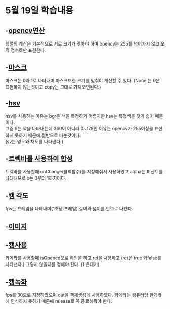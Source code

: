 # 5월 19일 학습내용
## -[opencv연산](arithmatic.py)
     
행렬의 계산은 기본적으로 서로 크기가 맞아야 하며 opencv는 255를 넘어가지 않고 오직 정수로만 표현한다.   
     
## -[마스크](arithmatic_mask.py)          
     
  마스크는 0과 1로 나타내며 마스크또한 크기를 맞춰야 계산할 수 있다. (None 는 0은 표현하지 않는것이고 copy는 그대로 가져오면된다.)     
       
## -[hsv](bgr2hsv.py)    
     
hsv를 사용하는 이유는 bgr은 색을 특정하기 어렵지만 hsv는 특정색을 찾기 쉽기 때문이다.      
그중 h는 색을 나타내는데 360이 아니라 0~179인 이유는 opencv가 255이상을 표현하지 못하기 때문에 절반으로 나눈것이다.     
(sv는 명도와 채도를 나타낸다.)      
     
## -[트렉바를 사용하여 합성](blending_alpha_trackbar.py )      
      
트렉바를 사용할때 onChange(콜백함수)를 지정해줘서 사용하였고 alpha는 퍼센트를 나태내므로 x는 0부터 1까지이다.      
      
## -[캠 각도](cam_transform.py )     
       
fps는 프레임을 나타내며(1초당 프레임) 길이와 넖이를 반으로 나눴다.     
       
## -[이미지](img_write.py )       
## -[캠사용](video_cam.py)    

카메라를 사용할때 isOpened으로 확인을 하고 ret을 사용하고 (ret은 true 와false를 나타낸다.) 그렇지 않을때를 정해야 한다. (1 은대기)     

## -[캠녹화](video_cam_rec.py)     
         
fps를 30으로 지정하였으며 out을 객체생성에 사용하였다. 카메라는 컴퓨터당 한개밖에 인식하지 못하기 때문에 release로 꼭 종료해줘야 한다.    
